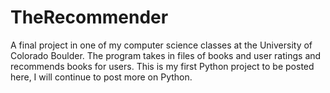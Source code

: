 # TheRecommender
A final project in one of my computer science classes at the University of Colorado Boulder. The program takes in files of books and user ratings and recommends books for users. This is my first Python project to be posted here, I will continue to post more on Python.
